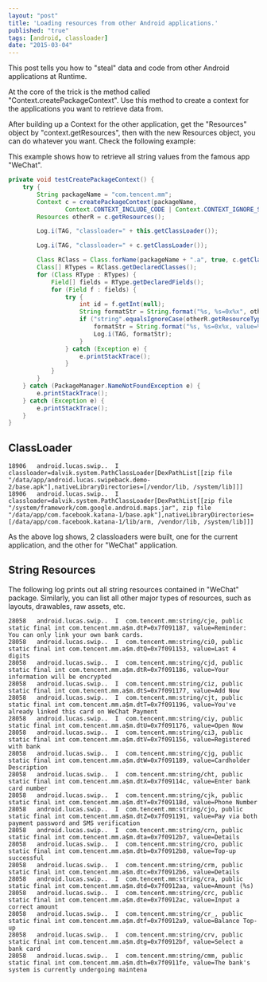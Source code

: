 ```yaml
---
layout: "post"
title: 'Loading resources from other Android applications.'
published: "true"
tags: [android, classloader]
date: "2015-03-04"
---
```


This post tells you how to "steal" data and code from other Android applications at Runtime.

At the core of the trick is the method called "Context.createPackageContext". Use this method to create a context for the applications you want to retrieve data from.

After building up a Context for the other application, get the "Resources" object by "context.getResources", then with the new Resources object, you can do whatever you want. Check the following example:

This example shows how to retrieve all string values from the famous app "WeChat".

```java
private void testCreatePackageContext() {
    try {
        String packageName = "com.tencent.mm";
        Context c = createPackageContext(packageName,
                Context.CONTEXT_INCLUDE_CODE | Context.CONTEXT_IGNORE_SECURITY);
        Resources otherR = c.getResources();

        Log.i(TAG, "classloader=" + this.getClassLoader());

        Log.i(TAG, "classloader=" + c.getClassLoader());

        Class RClass = Class.forName(packageName + ".a", true, c.getClassLoader());
        Class[] RTypes = RClass.getDeclaredClasses();
        for (Class RType : RTypes) {
            Field[] fields = RType.getDeclaredFields();
            for (Field f : fields) {
                try {
                    int id = f.getInt(null);
                    String formatStr = String.format("%s, %s=0x%x", otherR.getResourceName(id), f, id);
                    if ("string".equalsIgnoreCase(otherR.getResourceTypeName(id))) {
                        formatStr = String.format("%s, %s=0x%x, value=%s", otherR.getResourceName(id), f, id, otherR.getString(id));
                        Log.i(TAG, formatStr);
                    }
                } catch (Exception e) {
                    e.printStackTrace();
                }
            }
        }
    } catch (PackageManager.NameNotFoundException e) {
        e.printStackTrace();
    } catch (Exception e) {
        e.printStackTrace();
    }
}
```

## ClassLoader

```
18906   android.lucas.swip..  I  classloader=dalvik.system.PathClassLoader[DexPathList[[zip file "/data/app/android.lucas.swipeback.demo-2/base.apk"],nativeLibraryDirectories=[/vendor/lib, /system/lib]]]
18906   android.lucas.swip..  I  classloader=dalvik.system.PathClassLoader[DexPathList[[zip file "/system/framework/com.google.android.maps.jar", zip file "/data/app/com.facebook.katana-1/base.apk"],nativeLibraryDirectories=[/data/app/com.facebook.katana-1/lib/arm, /vendor/lib, /system/lib]]]
```

As the above log shows, 2 classloaders were built, one for the current application, and the other for "WeChat" application.

## String Resources

The following log prints out all string resources contained in "WeChat" package. Similarly, you can list all other major types of resources, such as layouts, drawables, raw assets, etc.

```
28058   android.lucas.swip..  I  com.tencent.mm:string/cje, public static final int com.tencent.mm.a$m.dtP=0x7f091187, value=Reminder: You can only link your own bank cards.
28058   android.lucas.swip..  I  com.tencent.mm:string/ci0, public static final int com.tencent.mm.a$m.dtQ=0x7f091153, value=Last 4 digits
28058   android.lucas.swip..  I  com.tencent.mm:string/cjd, public static final int com.tencent.mm.a$m.dtR=0x7f091186, value=Your information will be encrypted
28058   android.lucas.swip..  I  com.tencent.mm:string/ciz, public static final int com.tencent.mm.a$m.dtS=0x7f091177, value=Add Now
28058   android.lucas.swip..  I  com.tencent.mm:string/cjt, public static final int com.tencent.mm.a$m.dtT=0x7f091196, value=You've already linked this card on WeChat Payment
28058   android.lucas.swip..  I  com.tencent.mm:string/ciy, public static final int com.tencent.mm.a$m.dtU=0x7f091176, value=Open Now
28058   android.lucas.swip..  I  com.tencent.mm:string/ci3, public static final int com.tencent.mm.a$m.dtV=0x7f091156, value=Registered with bank
28058   android.lucas.swip..  I  com.tencent.mm:string/cjg, public static final int com.tencent.mm.a$m.dtW=0x7f091189, value=Cardholder Description
28058   android.lucas.swip..  I  com.tencent.mm:string/cht, public static final int com.tencent.mm.a$m.dtX=0x7f09114c, value=Enter bank card number
28058   android.lucas.swip..  I  com.tencent.mm:string/cjk, public static final int com.tencent.mm.a$m.dtY=0x7f09118d, value=Phone Number
28058   android.lucas.swip..  I  com.tencent.mm:string/cjo, public static final int com.tencent.mm.a$m.dtZ=0x7f091191, value=Pay via both payment password and SMS verification
28058   android.lucas.swip..  I  com.tencent.mm:string/crn, public static final int com.tencent.mm.a$m.dta=0x7f0912b7, value=Details
28058   android.lucas.swip..  I  com.tencent.mm:string/cro, public static final int com.tencent.mm.a$m.dtb=0x7f0912b8, value=Top-up successful
28058   android.lucas.swip..  I  com.tencent.mm:string/crm, public static final int com.tencent.mm.a$m.dtc=0x7f0912b6, value=Details
28058   android.lucas.swip..  I  com.tencent.mm:string/cra, public static final int com.tencent.mm.a$m.dtd=0x7f0912aa, value=Amount (%s)
28058   android.lucas.swip..  I  com.tencent.mm:string/crc, public static final int com.tencent.mm.a$m.dte=0x7f0912ac, value=Input a correct amount
28058   android.lucas.swip..  I  com.tencent.mm:string/cr_, public static final int com.tencent.mm.a$m.dtf=0x7f0912a9, value=Balance Top-up
28058   android.lucas.swip..  I  com.tencent.mm:string/crv, public static final int com.tencent.mm.a$m.dtg=0x7f0912bf, value=Select a bank card
28058   android.lucas.swip..  I  com.tencent.mm:string/cmm, public static final int com.tencent.mm.a$m.dth=0x7f0911fe, value=The bank's system is currently undergoing maintena
```